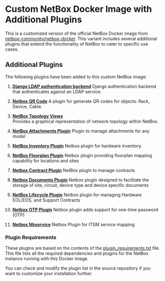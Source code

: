 # Custom NetBox Docker Image with Additional Plugins

This is a customized version of the official NetBox Docker image from [netbox-community/netbox-docker](https://github.com/netbox-community/netbox-docker). This variant includes several additional plugins that extend the functionality of NetBox to cater to specific use cases.

## Additional Plugins

The following plugins have been added to this custom NetBox image:

1. **[Django LDAP authentication backend](https://github.com/django-auth-ldap/django-auth-ldap)**
   Django authentication backend that authenticates against an LDAP service.

2. **[Netbox QR Code](https://github.com/netbox-community/netbox-qrcode)**
   A plugin for generate QR codes for objects: Rack, Device, Cable.

3. **[NetBox Topology Views](https://github.com/netbox-community/netbox-topology-views)**  
   Provides a graphical representation of network topology within NetBox.

4. **[NetBox Attachments Plugin](https://github.com/Kani999/netbox-attachments)**
   Plugin to manage attachments for any model

5. **[NetBox Inventory Plugin](https://github.com/ArnesSI/netbox-inventory/)**
   Netbox plugin for hardware inventory.

6. **[NetBox Floorplan Plugin](https://github.com/netbox-community/netbox-floorplan-plugin.git)**
   Netbox plugin providing floorplan mapping capability for locations and sites

7. **[Netbox Contract Plugin](https://github.com/mlebreuil/netbox-contract)**
   NetBox plugin to manage contracts

8. **[Netbox Documents Plugin](https://github.com/jasonyates/netbox-documents)**
    Netbox plugin designed to facilitate the storage of site, circuit, device type and device specific documents

9. **[NetBox Lifecycle Plugin](https://github.com/dansheps/netbox-lifecycle)**
    Netbox plugin for managing Hardware EOL/EOS, and Support Contracts

10. **[Netbox OTP Plugin](https://github.com/k1nky/netbox-otp-plugin)**
    Netbox plugin adds support for one-time password (OTP)

11. **[Netbox Nbservice](https://github.com/renatoalmeidaoliveira/nbservice)**
    Netbox Plugin for ITSM service mapping

### Plugin Requirements

These plugins are based on the contents of the [plugin_requirements.txt](https://github.com/tmtde/docker-netbox/blob/development/plugin_requirements.txt) file. This file lists all the required dependencies and plugins for the NetBox instance running with this Docker image.

You can check and modify the plugin list in the source repository if you want to customize your installation further.
